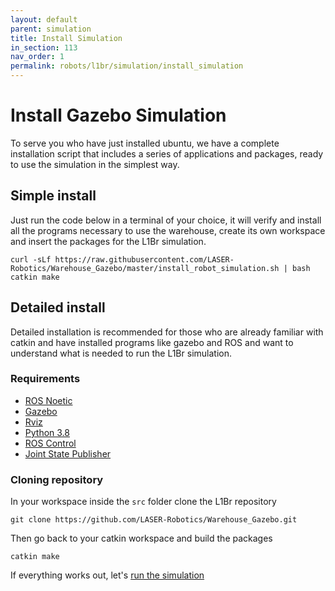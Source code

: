 ```yaml
---
layout: default
parent: simulation
title: Install Simulation
in_section: 113
nav_order: 1
permalink: robots/l1br/simulation/install_simulation
---
```


# Install Gazebo Simulation

To serve you who have just installed ubuntu, we have a complete installation script that includes a series of applications and packages, ready to use the simulation in the simplest way.


## Simple install

Just run the code below in a terminal of your choice, it will verify and install all the programs necessary to use the warehouse, create its own workspace and insert the packages for the L1Br simulation.

```
curl -sLf https://raw.githubusercontent.com/LASER-Robotics/Warehouse_Gazebo/master/install_robot_simulation.sh | bash
catkin make
```

## Detailed install

Detailed installation is recommended for those who are already familiar with catkin and have installed programs like gazebo and ROS and want to understand what is needed to run the L1Br simulation.

### Requirements

- [ROS Noetic](http://gazebosim.org/tutorials?tut=install_ubuntu)
- [Gazebo](http://gazebosim.org/tutorials?tut=ros_installing&cat=connect_ros)
- [Rviz](http://wiki.ros.org/rviz/UserGuide)
- [Python 3.8](https://docs.python-guide.org/starting/install3/linux/)
- [ROS Control](http://wiki.ros.org/ros_control)
- [Joint State Publisher](https://zoomadmin.com/HowToInstall/UbuntuPackage/joint-state-publisher)

### Cloning repository

In your workspace inside the `src` folder clone the L1Br repository

```
git clone https://github.com/LASER-Robotics/Warehouse_Gazebo.git
```

Then go back to your catkin workspace and build the packages

```
catkin make
```

If everything works out, let's [run the simulation](https://laser-robotics.github.io/robots/simulation/howto/)